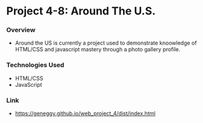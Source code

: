 # Project 4-8: Around The U.S.

### Overview
* Around the US is currently a project used to demonstrate knoowledge of HTML/CSS and javascript mastery through a photo gallery profile.

### Technologies Used
* HTML/CSS
* JavaScript 

### Link
* https://geneggy.github.io/web_project_4/dist/index.html

